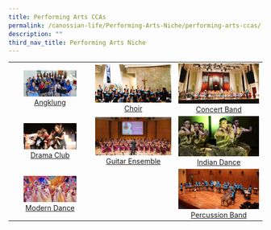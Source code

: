 ```yaml
---
title: Performing Arts CCAs
permalink: /canossian-life/Performing-Arts-Niche/performing-arts-ccas/
description: ""
third_nav_title: Performing Arts Niche
---
```

|   |   |   |
|:---:|:---:|:---:|
| <img src="/images/ang.jpg" style="width:70%"> [Angklung](/performing-arts-ccas/angklung/) |  ![](/images/Canossian%20Life/Performing%20Arts%20Niche/Performing%20arts%20cca/Choir_Chapel-performance.jpg)[Choir ](/performing-arts-ccas/choir)|  ![](/images/Canossian%20Life/Performing%20Arts%20Niche/Performing%20arts%20cca/CB_VCH_1.jpg) [Concert Band](/performing-arts-ccas/concert-band) |
|<img src="/images/drama.jpeg" style="width:70%">   [Drama Club](/performing-arts-ccas/drama/) | ![](/images/Canossian%20Life/Performing%20Arts%20Niche/Performing%20arts%20cca/guitar2.jpg)  [Guitar Ensemble](/performing-arts-ccas/guitar-ensemble/) | ![](/images/Canossian%20Life/Performing%20Arts%20Niche/Performing%20arts%20cca/INDIAN-DANCE_4212.jpg) [Indian Dance](/performing-arts-ccas/indian-dance/) |
| <img src="/images/dance.jpeg" style="width:70%">  [Modern Dance](/performing-arts-ccas/modern-dance/) |   | ![](/images/Canossian%20Life/Performing%20Arts%20Niche/Performing%20arts%20cca/SYF-stage.jpg) [Percussion Band](/performing-arts-ccas/percussion-band/) |